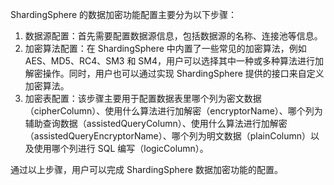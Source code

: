 ShardingSphere 的数据加密功能配置主要分为以下步骤：

1. 数据源配置：首先需要配置数据源信息，包括数据源的名称、连接池等信息。
2. 加密算法配置：在 ShardingSphere 中内置了一些常见的加密算法，例如 AES、MD5、RC4、SM3 和 SM4，用户可以选择其中一种或多种算法进行加解密操作。同时，用户也可以通过实现 ShardingSphere 提供的接口来自定义加密算法。
3. 加密表配置：该步骤主要用于配置数据表里哪个列为密文数据（cipherColumn）、使用什么算法进行加解密（encryptorName）、哪个列为辅助查询数据（assistedQueryColumn）、使用什么算法进行加解密（assistedQueryEncryptorName）、哪个列为明文数据（plainColumn）以及使用哪个列进行 SQL 编写（logicColumn）。

通过以上步骤，用户可以完成 ShardingSphere 数据加密功能的配置。
